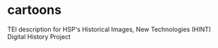 cartoons
========

TEI description for HSP's Historical Images, New Technologies (HINT) Digital History Project
